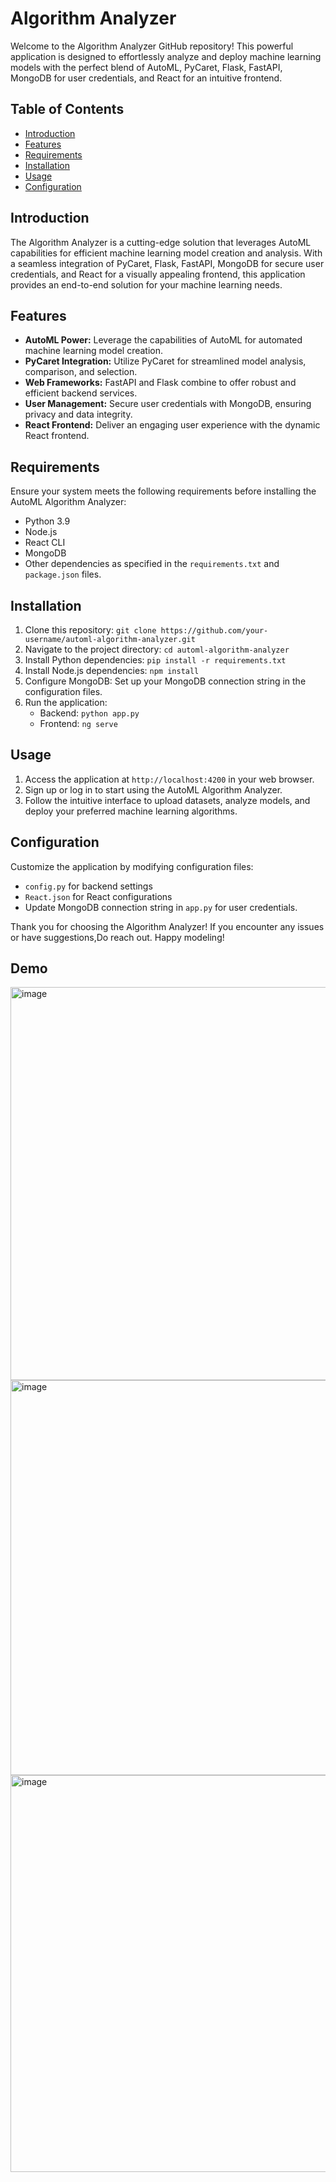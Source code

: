 # Algorithm Analyzer

Welcome to the Algorithm Analyzer GitHub repository! This powerful application is designed to effortlessly analyze and deploy machine learning models with the perfect blend of AutoML, PyCaret, Flask, FastAPI, MongoDB for user credentials, and React for an intuitive frontend.

## Table of Contents
- [Introduction](#introduction)
- [Features](#features)
- [Requirements](#requirements)
- [Installation](#installation)
- [Usage](#usage)
- [Configuration](#configuration)

## Introduction
The Algorithm Analyzer is a cutting-edge solution that leverages AutoML capabilities for efficient machine learning model creation and analysis. With a seamless integration of PyCaret, Flask, FastAPI, MongoDB for secure user credentials, and React for a visually appealing frontend, this application provides an end-to-end solution for your machine learning needs.

## Features
- **AutoML Power:** Leverage the capabilities of AutoML for automated machine learning model creation.
- **PyCaret Integration:** Utilize PyCaret for streamlined model analysis, comparison, and selection.
- **Web Frameworks:** FastAPI and Flask combine to offer robust and efficient backend services.
- **User Management:** Secure user credentials with MongoDB, ensuring privacy and data integrity.
- **React Frontend:** Deliver an engaging user experience with the dynamic React frontend.

## Requirements
Ensure your system meets the following requirements before installing the AutoML Algorithm Analyzer:
- Python 3.9
- Node.js
- React CLI
- MongoDB
- Other dependencies as specified in the `requirements.txt` and `package.json` files.

## Installation
1. Clone this repository: `git clone https://github.com/your-username/automl-algorithm-analyzer.git`
2. Navigate to the project directory: `cd automl-algorithm-analyzer`
3. Install Python dependencies: `pip install -r requirements.txt`
4. Install Node.js dependencies: `npm install`
5. Configure MongoDB: Set up your MongoDB connection string in the configuration files.
6. Run the application:
   - Backend: `python app.py`
   - Frontend: `ng serve`

## Usage
1. Access the application at `http://localhost:4200` in your web browser.
2. Sign up or log in to start using the AutoML Algorithm Analyzer.
3. Follow the intuitive interface to upload datasets, analyze models, and deploy your preferred machine learning algorithms.

## Configuration
Customize the application by modifying configuration files:
- `config.py` for backend settings
- `React.json` for React configurations
- Update MongoDB connection string in `app.py` for user credentials.

Thank you for choosing the Algorithm Analyzer! If you encounter any issues or have suggestions,Do reach out. Happy modeling!

## Demo

<img width="629" alt="image" src="https://github.com/vasangit/Algorithm-Analyser/assets/114461223/4e41f863-04ac-4c83-b763-fcde221e0c55">
<img width="632" alt="image" src="https://github.com/vasangit/Algorithm-Analyser/assets/114461223/223884ae-d87d-4dcd-bb24-5ccacfa3b2fd">
<img width="635" alt="image" src="https://github.com/vasangit/Algorithm-Analyser/assets/114461223/04a2abd8-0661-4b4d-862b-4d63411a595b">




